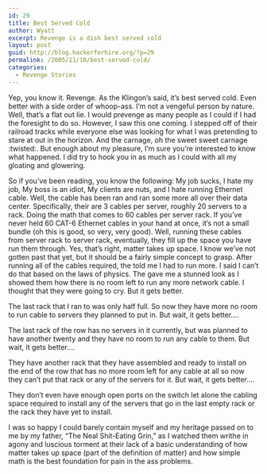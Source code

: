 ```yaml
---
id: 29
title: Best Served Cold
author: Wyatt
excerpt: Revenge is a dish best served cold
layout: post
guid: http://blog.hackerforhire.org/?p=29
permalink: /2005/11/10/best-served-cold/
categories:
  - Revenge Stories
---
```

Yep, you know it. Revenge. As the Klingon&#8217;s said, it&#8217;s best served cold. Even better with a side order of whoop-ass. I&#8217;m not a vengeful person by nature. Well, that&#8217;s a flat out lie. I would prevenge as many people as I could if I had the foresight to do so. However, I saw this one coming. I stepped off of their railroad tracks while everyone else was looking for what I was pretending to stare at out in the horizon. And the carnage, oh the sweet sweet carnage :twisted:. But enough about my pleasure, I&#8217;m sure you&#8217;re interested to know what happened. I did try to hook you in as much as I could with all my gloating and glowering.

So if you&#8217;ve been reading, you know the following: My job sucks, I hate my job, My boss is an idiot, My clients are nuts, and I hate running Ethernet cable. Well, the cable has been ran and ran some more all over their data center. Specifically, their are 3 cables per server, roughly 20 servers to a rack. Doing the math that comes to 60 cables per server rack. If you&#8217;ve never held 60 CAT-6 Ethernet cables in your hand at once, it&#8217;s not a small bundle (oh this is good, so very, very good). Well, running these cables from server rack to server rack, eventually, they fill up the space you have run them through. Yes, that&#8217;s right, matter takes up space. I know we&#8217;ve not gotten past that yet, but it should be a fairly simple concept to grasp. After running all of the cables required, the told me I had to run more. I said I can&#8217;t do that based on the laws of physics. The gave me a stunned look as I showed them how there is no room left to run any more network cable. I thought that they were going to cry. But it gets better. 

The last rack that I ran to was only half full. So now they have more no room to run cable to servers they planned to put in. But wait, it gets better&#8230;.

The last rack of the row has no servers in it currently, but was planned to have another twenty and they have no room to run any cable to them. But wait, it gets better&#8230;.

They have another rack that they have assembled and ready to install on the end of the row that has no more room left for any cable at all so now they can&#8217;t put that rack or any of the servers for it. But wait, it gets better&#8230;.

They don&#8217;t even have enough open ports on the switch let alone the cabling space required to install any of the servers that go in the last empty rack or the rack they have yet to install.

I was so happy I could barely contain myself and my heritage passed on to me by my father, &#8220;The Neal Shit-Eating Grin,&#8221; as I watched them writhe in agony and luscious torment at their lack of a basic understanding of how matter takes up space (part of the definition of matter) and how simple math is the best foundation for pain in the ass problems.